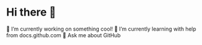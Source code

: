 # Hi there 👋
🔭 I’m currently working on something cool!
🌱 I’m currently learning with help from docs.github.com
💬 Ask me about GitHub